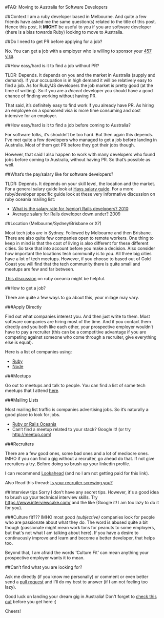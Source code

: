 #FAQ: Moving to Australia for Software Developers

##Context
I am a ruby developer based in Melbourne. And quite a few friends have asked me the same question(s) related to the title of this post. Hence this post. It **MIGHT** be useful to you if you are software developer (there is a bias towards Ruby) looking to move to Australia.

##Do I need to get PR before applying for a job?

No. You can get a job with a employer who is willing to sponsor your [457 visa](http://www.border.gov.au/Trav/Visa-1/457-).

##How easy/hard is it to find a job without PR?

TLDR: Depends. It depends on you and the market in Australia (supply and demand). If your occupation is in high demand it will be relatively easy to find a job. As for Ruby/JS developers the job market is pretty good (at the time of writing). So if you are a *decent* developer you should have a good chance of finding working without having PR.

That said, it’s definitely easy to find work if you already have PR. As hiring an employee on a sponsored visa is more time consuming and cost intensive for an employer.

##How easy/hard is it to find a job before coming to Australia?

For software folks, it’s shouldn’t be too hard. But then again this depends. I’ve met quite a few developers who managed to get a job before landing in Australia. Most of them got PR before they got their jobs though.

However, that said I also happen to work with many developers who found jobs before coming to Australia, without having PR. So that’s possible as well.

##What’s the pay/salary like for software developers?

TLDR: Depends. It depends on your skill level, the location and the market. For a general salary guide look at [Hays salary guide](https://www.hays.com.au/salary-guide/). For a more ruby/developer specific guide look at these very informative discussion on ruby oceania mailing list:

- [What is the salary rate for (senior) Rails developers? 2010](https://groups.google.com/forum/#!searchin/rails-oceania/salary/rails-oceania/AlHbIA7e4kE/5rsYgO2fN3QJ)
- [Average salary for Rails developer down under? 2009](https://groups.google.com/forum/#!searchin/rails-oceania/salary/rails-oceania/wCSSIdZyR7s/FJdRBrjxxbIJ)

##Location (Melbourne/Sydney/Brisbane or X?)

Most tech jobs are in Sydney. Followed by Melbourne and then Brisbane. There are also quite few companies open to remote workers. One thing to keep in mind is that the cost of living is also different for these different cities. So take that into account before you make a decision. Also consider how important the locations tech community is to you. All three big cities have a lot of tech meetups. However, if you choose to based out of Gold Coast you will find that the tech community there is quite small and meetups are few and far between.

[This discussion](https://groups.google.com/forum/#!searchin/rails-oceania/salary/rails-oceania/34VvYWbe7s4/BW20YgxQAQAJ) on ruby oceania might be helpful.

##How to get a job?

There are quite a few ways to go about this, your milage may vary.

###Apply Directly

Find out what companies interest you. And then just write to them. Most software companies are hiring most of the time. And if you contact them directly and you both like each other, your prospective employer wouldn’t have to pay a recruiter (this can be a competitive advantage if you are competing against someone who come through a recruiter, give everything else is equal).

Here is a list of companies using:

- [Ruby](https://github.com/rails-oceania/roro/wiki/Australian-Companies-using-Ruby-on-Rails)
- [Node](http://nodejs.org.au/#companies)

###Meetups

Go out to meetups and talk to people. You can find a list of some tech meetups that I attend [here](https://github.com/thekindofme/tech-meetups-in-australia).

###Mailing Lists

Most mailing list traffic is companies advertising jobs. So it’s naturally a good place to look for jobs.

- [Ruby or Rails Oceania](https://groups.google.com/forum/#!forum/rails-oceania)
- Can’t find a meetup related to your stack? Google it! (or try http://meetup.com)

###Recruiters

There are a few good ones, some bad ones and a lot of mediocre ones. IMHO if you can find a gig without a recruiter, go ahead do that. If not give recruiters a try. Before doing so brush up your linkedin profile.

I can recommend [Lookahead](http://www.lookahead.com.au/) (and no I am not getting paid for this link).

Also Read this thread: [Is your recruiter screwing you?](https://groups.google.com/forum/#!searchin/rails-oceania/salary/rails-oceania/1IVJ54Z-Mxo/fGKwolvuUNUJ)

##Interview tips
Sorry I don't have any secret tips. However, it's a good idea to brush up your technical interview skills. Try https://www.interviewcake.com/ and the like (Google it! I am too lazy to do it for you). 

###Culture fit??? 
IMHO most *good (subjective)* companies look for people who are passionate about what they do. The word is abused quite a bit though (passionate might mean work tons for peanuts to some employers, but that's not what I am talking about here). If you have a desire to continuously improve and learn and become a better developer, that helps too. 

Beyond that, I am afraid the words 'Culture Fit' can mean anything your prospective employer wants it to mean.

##Can’t find what you are looking for?

Ask me directly (if you know me personally) or comment or even better send a [pull request](https://github.com/thekindofme/FAQ-Moving-to-Australia-for-Software-Developers/edit/master/README.md) and I’ll do my best to answer (if I am not feeling too lazy).

Good luck on landing your dream gig in Australia! Don't forget to [check this out](http://www.koalanet.com.au/australian-slang.html) before you get here :)

Cheers!
